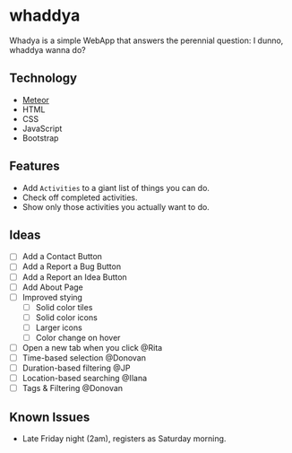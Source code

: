 # whaddya
Whadya is a simple WebApp that answers the perennial question:
I dunno, whaddya wanna do?


## Technology

- [Meteor](https://www.meteor.com/)
- HTML
- CSS
- JavaScript
- Bootstrap

## Features

- Add `Activities` to a giant list of things you can do.
- Check off completed activities.
- Show only those activities you actually want to do.

## Ideas

- [ ] Add a Contact Button
- [ ] Add a Report a Bug Button
- [ ] Add a Report an Idea Button
- [ ] Add About Page
- [ ] Improved stying
    - [ ] Solid color tiles
    - [ ] Solid color icons
    - [ ] Larger icons
    - [ ] Color change on hover
- [ ] Open a new tab when you click @Rita
- [ ] Time-based selection @Donovan
- [ ] Duration-based filtering @JP
- [ ] Location-based searching @Ilana
- [ ] Tags & Filtering @Donovan

## Known Issues

- Late Friday night (2am), registers as Saturday morning.
